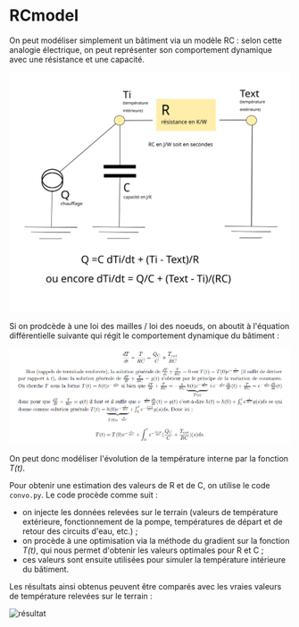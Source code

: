# RCmodel

On peut modéliser simplement un bâtiment via un modèle RC : selon cette analogie électrique, on peut représenter son comportement dynamique avec une résistance et une capacité. 

![modélisation RC](images/RCmodel.svg "modélisation RC bâtiment")

Si on prodcède à une loi des mailles / loi des noeuds, on aboutit à l'équation différentielle suivante qui régit le comportement dynamique du bâtiment :  

![solution équa diff](images/equadiff_solution.png "solution équation diff")

On peut donc modéliser l'évolution de la température interne par la fonction *T(t)*. 

Pour obtenir une estimation des valeurs de R et de C, on utilise le code `convo.py`. Le code procède comme suit : 
* on injecte les données relevées sur le terrain (valeurs de température extérieure, fonctionnement de la pompe, températures de départ et de retour des circuits d'eau, etc.) ;
* on procède à une optimisation via la méthode du gradient sur la fonction *T(t)*, qui nous permet d'obtenir les valeurs optimales pour R et C ;
* ces valeurs sont ensuite utilisées pour simuler la température intérieure du bâtiment. 

Les résultats ainsi obtenus peuvent être comparés avec les vraies valeurs de température relevées sur le terrain : 

![résultat](images/result_circuit_cellules.png.png) 

